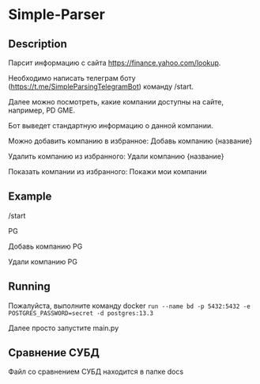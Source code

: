 # Simple-Parser
## Description
Парсит информацию с сайта https://finance.yahoo.com/lookup.

Необходимо написать телеграм боту (https://t.me/SimpleParsingTelegramBot) команду /start.

Далее можно посмотреть, какие компании доступны на сайте, например, PD GME.

Бот выведет стандартную информацию о данной компании.

Можно добавить компанию в избранное: Добавь компанию {название}

Удалить компанию из избранного: Удали компанию {название}

Показать компании из избранного: Покажи мои компании
## Example
/start

PG

Добавь компанию PG

Удали компанию PG
## Running
Пожалуйста, выполните команду docker ```run --name bd -p 5432:5432 -e POSTGRES_PASSWORD=secret -d postgres:13.3```

Далее просто запустите main.py
## Сравнение СУБД
Файл со сравнением СУБД находится в папке docs
